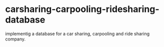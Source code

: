 # carsharing-carpooling-ridesharing-database
implementig a database for a car sharing, carpooling and ride sharing company.
